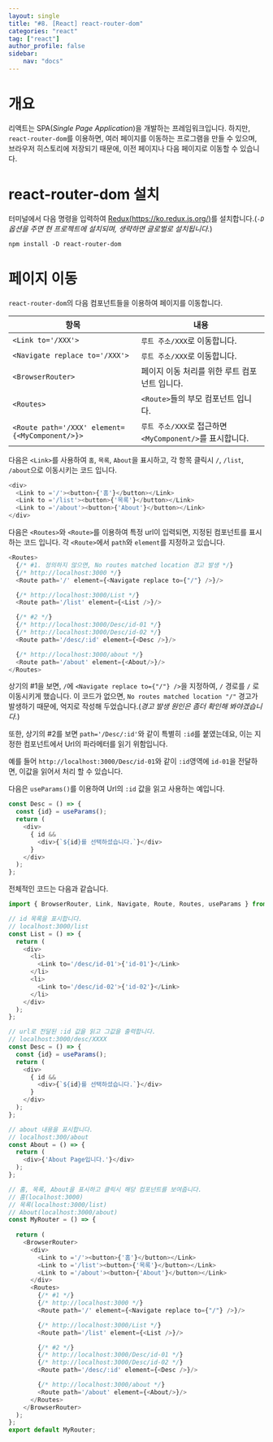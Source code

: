 ```yaml
---
layout: single
title: "#8. [React] react-router-dom"
categories: "react"
tag: ["react"]
author_profile: false
sidebar: 
    nav: "docs"
---
```


# 개요

리액트는 SPA(*Single Page Application*)을 개발하는 프레임워크입니다. 하지만, `react-router-dom`를 이용하면, 여러 페이지를 이동하는 프로그램을 만들 수 있으며, 브라우저 히스토리에 저장되기 때문에, 이전 페이지나 다음 페이지로 이동할 수 있습니다.

# react-router-dom 설치

터미널에서 다음 명령을 입력하여 [Redux(https://ko.redux.js.org/)](https://react.i18next.com/)를 설치합니다.(*`-D`옵션을 주면 현 프로젝트에 설치되며, 생략하면 글로벌로 설치됩니다.*) 

```
npm install -D react-router-dom
```

# 페이지 이동

`react-router-dom`의 다음 컴포넌트들을 이용하여 페이지를 이동합니다.

|항목|내용|
|--|--|
|`<Link to='/XXX'>`|`루트 주소/XXX`로 이동합니다.|
|`<Navigate replace to='/XXX'>`|`루트 주소/XXX`로 이동합니다.|
|`<BrowserRouter>`|페이지 이동 처리를 위한 루트 컴포넌트 입니다.|
|`<Routes>`|`<Route>`들의 부모 컴포넌트 입니다.|
|`<Route path='/XXX' element={<MyComponent/>}>`|`루트 주소/XXX`로 접근하면 `<MyComponent/>`를 표시합니다.|

다음은 `<Link>`를 사용하여 `홈`, `목록`, `About`을 표시하고, 각 항목 클릭시 `/`, `/list`, `/about`으로 이동시키는 코드 입니다.

```typescript
<div>
  <Link to ='/'><button>{'홈'}</button></Link>
  <Link to ='/list'><button>{'목록'}</button></Link>
  <Link to ='/about'><button>{'About'}</button></Link>
</div>
```

다음은 `<Routes>`와 `<Route>`를 이용하여 특정 url이 입력되면, 지정된 컴포넌트를 표시하는 코드 입니다. 각 `<Route>`에서 `path`와 `element`를 지정하고 있습니다.

```typescript
<Routes>
  {/* #1. 정의하지 않으면, No routes matched location 경고 발생 */}
  {/* http://localhost:3000 */}
  <Route path='/' element={<Navigate replace to={"/"} />}/> 

  {/* http://localhost:3000/List */}
  <Route path='/list' element={<List />}/>

  {/* #2 */}
  {/* http://localhost:3000/Desc/id-01 */}
  {/* http://localhost:3000/Desc/id-02 */}
  <Route path='/desc/:id' element={<Desc />}/>

  {/* http://localhost:3000/about */}
  <Route path='/about' element={<About/>}/>
</Routes>
```

상기의 #1을 보면, `/`에 `<Navigate replace to={"/"} />`을 지정하여, `/` 경로를 `/` 로 이동시키게 했습니다. 이 코드가 없으면, `No routes matched location "/"` 경고가 발생하기 때문에, 억지로 작성해 두었습니다.(*경고 발생 원인은 좀더 확인해 봐야겠습니다.*)

또한, 상기의 #2를 보면 `path='/Desc/:id'`와 같이 특별히 `:id`를 붙였는데요, 이는 지정한 컴포넌트에서 Url의 파라메터를 읽기 위함입니다.

예를 들어 `http://localhost:3000/Desc/id-01`와 같이 `:id`영역에 `id-01`을 전달하면, 이값을 읽어서 처리 할 수 있습니다.

다음은 `useParams()`를 이용하여 Url의 `:id` 값을 읽고 사용하는 예입니다.

```typescript
const Desc = () => {
  const {id} = useParams();
  return (
    <div>
      { id && 
        <div>{`${id}를 선택하셨습니다.`}</div> 
      }
    </div>
  );
};
```

전체적인 코드는 다음과 같습니다.

```typescript
import { BrowserRouter, Link, Navigate, Route, Routes, useParams } from "react-router-dom";

// id 목록을 표시합니다.
// localhost:3000/list
const List = () => {
  return (
    <div>
      <li>
        <Link to='/desc/id-01'>{'id-01'}</Link>
      </li>
      <li>
        <Link to='/desc/id-02'>{'id-02'}</Link>
      </li>
    </div>
  );
};

// url로 전달된 :id 값을 읽고 그값을 출력합니다.
// localhost:3000/desc/XXXX
const Desc = () => {
  const {id} = useParams();
  return (
    <div>
      { id && 
        <div>{`${id}를 선택하셨습니다.`}</div> 
      }
    </div>
  );
};

// about 내용을 표시합니다.
// localhost:300/about
const About = () => {
  return (
    <div>{'About Page입니다.'}</div>
  );
};

// 홈, 목록, About을 표시하고 클릭시 해당 컴포넌트를 보여줍니다.
// 홈(localhost:3000)
// 목록(localhost:3000/list) 
// About(localhost:3000/about) 
const MyRouter = () => {
 
  return (
    <BrowserRouter>
      <div>
        <Link to ='/'><button>{'홈'}</button></Link>
        <Link to ='/list'><button>{'목록'}</button></Link>
        <Link to ='/about'><button>{'About'}</button></Link>
      </div>
      <Routes>
        {/* #1 */}
        {/* http://localhost:3000 */}
        <Route path='/' element={<Navigate replace to={"/"} />}/> 

        {/* http://localhost:3000/List */}
        <Route path='/list' element={<List />}/>

        {/* #2 */}
        {/* http://localhost:3000/Desc/id-01 */}
        {/* http://localhost:3000/Desc/id-02 */}
        <Route path='/desc/:id' element={<Desc />}/>

        {/* http://localhost:3000/about */}
        <Route path='/about' element={<About/>}/>
      </Routes>
    </BrowserRouter>
  );
};
export default MyRouter;
```